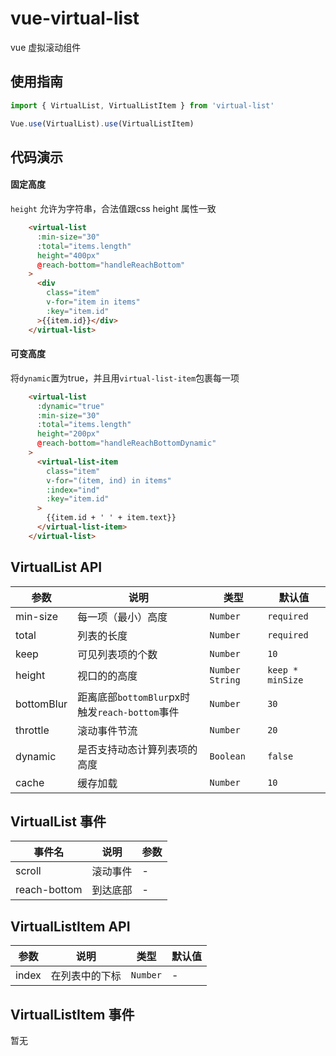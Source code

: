 # vue-virtual-list
vue 虚拟滚动组件

## 使用指南
```javascript
import { VirtualList, VirtualListItem } from 'virtual-list'

Vue.use(VirtualList).use(VirtualListItem)
```
## 代码演示

#### 固定高度
`height` 允许为字符串，合法值跟css height 属性一致
```html
    <virtual-list
      :min-size="30"
      :total="items.length"
      height="400px"
      @reach-bottom="handleReachBottom"
    >
      <div
        class="item"
        v-for="item in items"
        :key="item.id"
      >{{item.id}}</div>
    </virtual-list>
```

#### 可变高度
将`dynamic`置为true，并且用`virtual-list-item`包裹每一项
```html
    <virtual-list
      :dynamic="true"
      :min-size="30"
      :total="items.length"
      height="200px"
      @reach-bottom="handleReachBottomDynamic"
    >
      <virtual-list-item
        class="item"
        v-for="(item, ind) in items"
        :index="ind"
        :key="item.id"
      >
        {{item.id + ' ' + item.text}}
      </virtual-list-item>
    </virtual-list>
```
## VirtualList API
|参数|说明|类型|默认值|
|---|---|---|---|
|min-size|每一项（最小）高度|`Number`|`required`|
|total|列表的长度|`Number`|`required`|
|keep|可见列表项的个数|`Number`|`10`|
|height|视口的的高度|`Number String`|`keep * minSize`|
|bottomBlur|距离底部`bottomBlur`px时触发`reach-bottom`事件|`Number`|`30`|
|throttle|滚动事件节流|`Number`|`20`|
|dynamic|是否支持动态计算列表项的高度|`Boolean`|`false`|
|cache|缓存加载|`Number`|`10`|


## VirtualList 事件
|事件名|说明|参数|
|---|---|---|
|scroll|滚动事件|-|
|reach-bottom|到达底部|-|

## VirtualListItem API
|参数|说明|类型|默认值|
|---|---|---|---|
|index|在列表中的下标|`Number`|-|


## VirtualListItem 事件
暂无